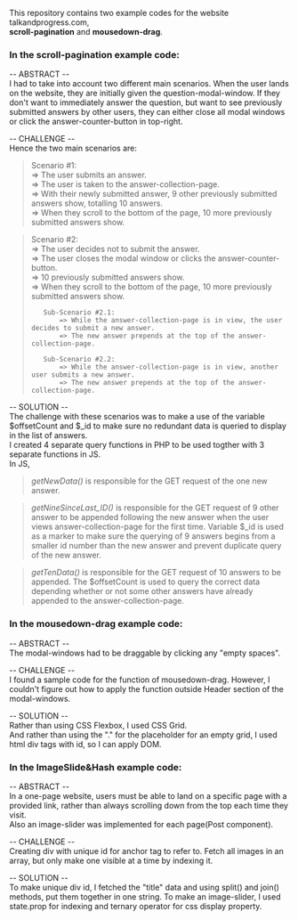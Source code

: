 This repository contains two example codes for the website talkandprogress.com, \
**scroll-pagination** and **mousedown-drag**.

### In the **scroll-pagination** example code:

-- ABSTRACT --  
I had to take into account two different main scenarios. When the user lands on the website, they are initially given the question-modal-window. If they don't want to immediately answer the question, but want to see previously submitted answers by other users, they can either close all modal windows or click the answer-counter-button in top-right.

-- CHALLENGE --  
Hence the two main scenarios are:

> Scenario #1:  
>  => The user submits an answer.  
>  => The user is taken to the answer-collection-page.  
>  => With their newly submitted answer, 9 other previously submitted answers show, totalling 10 answers.  
>  => When they scroll to the bottom of the page, 10 more previously submitted answers show.

> Scenario #2:  
>  => The user decides not to submit the answer.  
>  => The user closes the modal window or clicks the answer-counter-button.  
>  => 10 previously submitted answers show.  
>  => When they scroll to the bottom of the page, 10 more previously submitted answers show.
>
>        Sub-Scenario #2.1:
>            => While the answer-collection-page is in view, the user decides to submit a new answer.
>            => The new answer prepends at the top of the answer-collection-page.
>
>        Sub-Scenario #2.2:
>            => While the answer-collection-page is in view, another user submits a new answer.
>            => The new answer prepends at the top of the answer-collection-page.

-- SOLUTION --  
The challenge with these scenarios was to make a use of the variable $offsetCount and $\_id to make sure no redundant data is queried to display in the list of answers.  
I created 4 separate query functions in PHP to be used togther with 3 separate functions in JS.  
In JS,

> _getNewData()_ is responsible for the GET request of the one new answer.

> _getNineSinceLast_ID()_ is responsible for the GET request of 9 other answer to be appended following the new answer when the user views answer-collection-page for the first time. Variable $\_id is used as a marker to make sure the querying of 9 answers begins from a smaller id number than the new answer and prevent duplicate query of the new answer.

> _getTenData()_ is responsible for the GET request of 10 answers to be appended. The $offsetCount is used to query the correct data depending whether or not some other answers have already appended to the answer-collection-page.

### In the **mousedown-drag** example code:

-- ABSTRACT --  
The modal-windows had to be draggable by clicking any "empty spaces".

-- CHALLENGE --  
I found a sample code for the function of mousedown-drag. However, I couldn't figure out how to apply the function outside Header section of the modal-windows.

-- SOLUTION --  
Rather than using CSS Flexbox, I used CSS Grid.  
And rather than using the "." for the placeholder for an empty grid, I used html div tags with id, so I can apply DOM.  
  
### In the **ImageSlide&Hash** example code:  
  
-- ABSTRACT --  
In a one-page website, users must be able to land on a specific page with a provided link, rather than always scrolling down from the top each time they visit.  
Also an image-slider was implemented for each page(Post component).

-- CHALLENGE --  
Creating div with unique id for anchor tag to refer to.
Fetch all images in an array, but only make one visible at a time by indexing it.

-- SOLUTION --  
To make unique div id, I fetched the "title" data and using split() and join() methods, put them together in one string.
To make an image-slider, I used state.prop for indexing and ternary operator for css display property.
